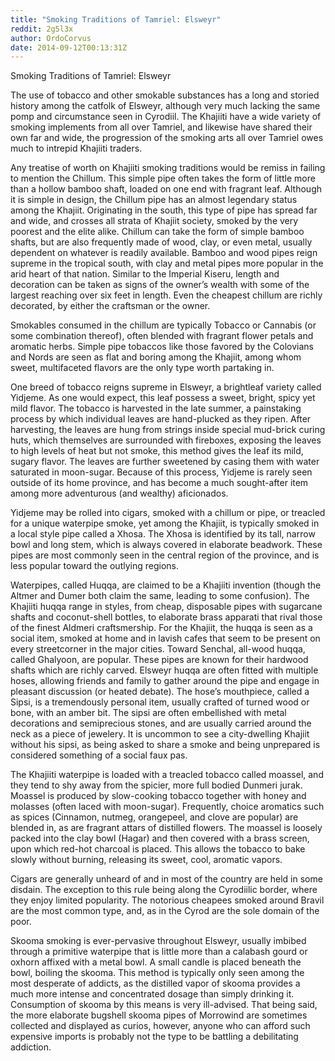 ```yaml
---
title: "Smoking Traditions of Tamriel: Elsweyr"
reddit: 2g5l3x
author: OrdoCorvus
date: 2014-09-12T00:13:31Z
---
```


Smoking Traditions of Tamriel: Elsweyr

The use of tobacco and other smokable substances has a long and storied history among the catfolk of Elsweyr, although very much lacking the same pomp and circumstance seen in Cyrodiil. The Khajiiti have a wide variety of smoking implements from all over Tamriel, and likewise have shared their own far and wide, the progression of the smoking arts all over Tamriel owes much to intrepid Khajiiti traders. 

Any treatise of worth on Khajiiti smoking traditions would be remiss in failing to mention the Chillum. This simple pipe often takes the form of little more than a hollow bamboo shaft, loaded on one end with fragrant leaf. Although it is simple in design, the Chillum pipe has an almost legendary status among the Khajiit. Originating in the south, this type of pipe has spread far and wide, and crosses all strata of Khajiit society, smoked by the very poorest and the elite alike. Chillum can take the form of simple bamboo shafts, but are also frequently made of wood, clay, or even metal, usually dependent on whatever is readily available. Bamboo and wood pipes reign supreme in the tropical south, with clay and metal pipes more popular in the arid heart of that nation. Similar to the Imperial Kiseru, length and decoration can be taken as signs of the owner’s wealth with some of the largest reaching over six feet in length. Even the cheapest chillum are richly decorated, by either the craftsman or the owner.

Smokables consumed in the chillum are typically Tobacco or Cannabis (or some combination thereof), often blended with fragrant flower petals and aromatic herbs. Simple pipe tobaccos like those favored by the Colovians and Nords are seen as flat and boring among the Khajiit, among whom sweet, multifaceted flavors are the only type worth partaking in.

One breed of tobacco reigns supreme in Elsweyr, a brightleaf variety called Yidjeme. As one would expect, this leaf possess a sweet, bright, spicy yet mild flavor. The tobacco is harvested in the late summer, a painstaking process by which individual leaves are hand-plucked as they ripen. After harvesting, the leaves are hung from strings inside special mud-brick curing huts, which themselves are surrounded with fireboxes, exposing the leaves to high levels of heat but not smoke, this method gives the leaf its mild, sugary flavor. The leaves are further sweetened by casing them with water saturated in moon-sugar. Because of this process, Yidjeme is rarely seen outside of its home province, and has become a much sought-after item among more adventurous (and wealthy) aficionados. 

Yidjeme may be rolled into cigars, smoked with a chillum or pipe, or treacled for a unique waterpipe smoke, yet among the Khajiit, is typically smoked in a local style pipe called a Xhosa. The Xhosa is identified by its tall, narrow bowl and long stem, which is always covered in elaborate beadwork. These pipes are most commonly seen in the central region of the province, and is less popular toward the outlying regions. 

Waterpipes, called Huqqa, are claimed to be a Khajiiti invention (though the Altmer and Dumer both claim the same, leading to some confusion). The Khajiiti huqqa range in styles, from cheap, disposable pipes with sugarcane shafts and coconut-shell bottles, to elaborate brass apparati that rival those of the finest Aldmeri craftsmership. For the Khajiit, the huqqa is seen as a social item, smoked at home and in lavish cafes that seem to be present on every streetcorner in the major cities. Toward Senchal, all-wood huqqa, called Ghalyoon, are popular. These pipes are known for their hardwood shafts which are richly carved. Elsweyr huqqa are often fitted with multiple hoses, allowing friends and family to gather around the pipe and engage in pleasant discussion (or heated debate). The hose’s mouthpiece, called a Sipsi, is a tremendously personal item, usually crafted of turned wood or bone, with an amber bit. The sipsi are often embellished with metal decorations and semiprecious stones, and are usually carried around the neck as a piece of jewelery. It is uncommon to see a city-dwelling Khajiit without his sipsi, as being asked to share a smoke and being unprepared is considered something of a social faux pas.

The Khajiiti waterpipe is loaded with a treacled tobacco called moassel, and they tend to shy away from the spicier, more full bodied Dunmeri jurak. Moassel is produced by slow-cooking tobacco together with honey and molasses (often laced with moon-sugar). Frequently, choice aromatics such as spices (Cinnamon, nutmeg, orangepeel, and clove are popular) are blended in, as are fragrant attars of distilled flowers. The moassel is loosely packed into the clay bowl (Hagar) and then covered with a brass screen, upon which red-hot charcoal is placed. This allows the tobacco to bake slowly without burning, releasing its sweet, cool, aromatic vapors.

Cigars are generally unheard of and in most of the country are held in some disdain. The exception to this rule being along the Cyrodiilic border, where they enjoy limited popularity. The notorious cheapees smoked around Bravil are the most common type, and, as in the Cyrod are the sole domain of the poor. 

Skooma smoking is ever-pervasive throughout Elsweyr, usually imbibed through a primitive waterpipe that is little more than a calabash gourd or oxhorn affixed with a metal bowl. A small candle is placed beneath the bowl, boiling the skooma. This method is typically only seen among the most desperate of addicts, as the distilled vapor of skooma provides a much more intense and concentrated dosage than simply drinking it. Consumption of skooma by this means is very ill-advised. That being said, the more elaborate bugshell skooma pipes of Morrowind are sometimes collected and displayed as curios, however, anyone who can afford such expensive imports is probably not the type to be battling a debilitating addiction.



